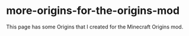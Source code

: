 # more-origins-for-the-origins-mod
This page has some Origins that I created for the Minecraft Origins mod.
